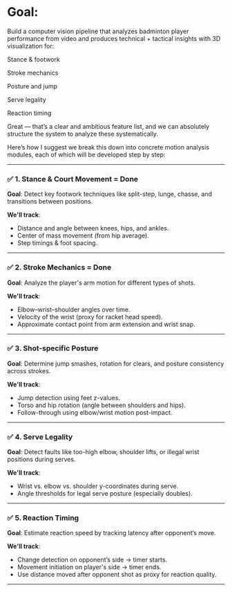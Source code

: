 

# Goal: 

Build a computer vision pipeline that analyzes badminton player performance from video and produces technical + tactical insights with 3D visualization for:

Stance & footwork

Stroke mechanics

Posture and jump

Serve legality

Reaction timing

Great — that’s a clear and ambitious feature list, and we can absolutely structure the system to analyze these systematically.

Here’s how I suggest we break this down into concrete motion analysis modules, each of which will be developed step by step:

---

### ✅ 1. **Stance & Court Movement** = Done

**Goal**: Detect key footwork techniques like split-step, lunge, chasse, and transitions between positions.

**We'll track**:

* Distance and angle between knees, hips, and ankles.
* Center of mass movement (from hip average).
* Step timings & foot spacing.

---

### ✅ 2. **Stroke Mechanics** = Done

**Goal**: Analyze the player's arm motion for different types of shots.

**We'll track**:

* Elbow–wrist–shoulder angles over time.
* Velocity of the wrist (proxy for racket head speed).
* Approximate contact point from arm extension and wrist snap.

---

### ✅ 3. **Shot-specific Posture**

**Goal**: Determine jump smashes, rotation for clears, and posture consistency across strokes.

**We'll track**:

* Jump detection using feet z-values.
* Torso and hip rotation (angle between shoulders and hips).
* Follow-through using elbow/wrist motion post-impact.

---

### ✅ 4. **Serve Legality**

**Goal**: Detect faults like too-high elbow, shoulder lifts, or illegal wrist positions during serves.

**We'll track**:

* Wrist vs. elbow vs. shoulder y-coordinates during serve.
* Angle thresholds for legal serve posture (especially doubles).

---

### ✅ 5. **Reaction Timing**

**Goal**: Estimate reaction speed by tracking latency after opponent’s move.

**We'll track**:

* Change detection on opponent’s side → timer starts.
* Movement initiation on player's side → timer ends.
* Use distance moved after opponent shot as proxy for reaction quality.

---
